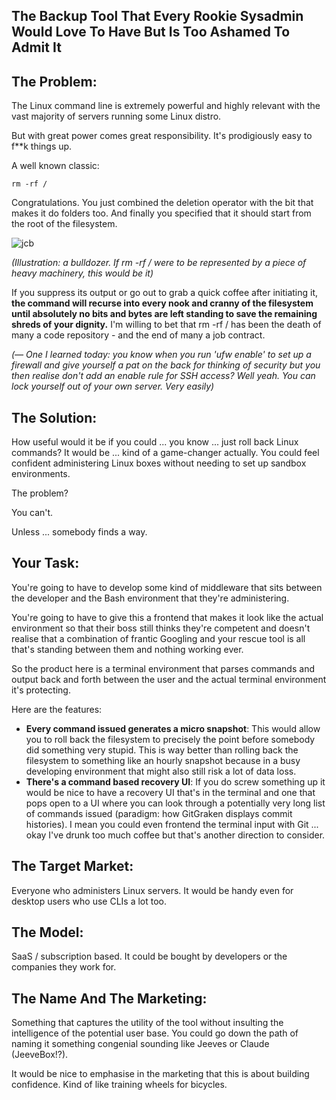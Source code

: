 ## The Backup Tool That Every Rookie Sysadmin Would Love To Have But Is Too Ashamed To Admit It 

## **The Problem:**

The Linux command line is extremely powerful and highly relevant with the vast majority of servers running some Linux distro.

But with great power comes great responsibility. It's prodigiously easy to f**k things up.

A well known classic:

`rm -rf / `

Congratulations. You just combined the deletion operator with the bit that makes it do folders too. And finally you specified that it should start from the root of the filesystem. 

![jcb](./images/jcb.png)

*(Illustration: a bulldozer. If rm -rf / were to be represented by a piece of heavy machinery, this would be it)*

If you suppress its output or go out to grab a quick coffee after initiating it, **the command will recurse into every nook and cranny of the filesystem until absolutely no bits and bytes are left standing to save the remaining shreds of your dignity.** I'm willing to bet that rm -rf / has been the death of many a code repository - and the end of many a job contract.

*(— One I learned today: you know when you run 'ufw enable' to set up a firewall and give yourself a pat on the back for thinking of security but you then realise don't add an enable rule for SSH access? Well yeah. You can lock yourself out of your own server. Very easily)*

## The Solution:

How useful would it be if you could ... you know ... just roll back Linux commands? It would be ... kind of a game-changer actually. You could feel confident administering Linux boxes without needing to set up sandbox environments. 

The problem?

You can't.

Unless ... somebody finds a way.

## Your Task:

You're going to have to develop some kind of middleware that sits between the developer and the Bash environment that they're administering. 

You're going to have to give this a frontend that makes it look like the actual environment so that their boss still thinks they're competent and doesn't realise that a combination of frantic Googling and your rescue tool is all that's standing between them and nothing working ever. 

So the product here is a terminal environment that parses commands and output back and forth between the user and the actual terminal environment it's protecting. 

Here are the features:

- **Every command issued generates a micro snapshot**: This would allow you to roll back the filesystem to precisely the point before somebody did something very stupid. This is way better than rolling back the filesystem to something like an hourly snapshot because in a busy developing environment that might also still risk a lot of data loss. 
- **There's a command based recovery UI**: If you do screw something up it would be nice to have a recovery UI that's in the terminal and one that pops open to a UI where you can look through a potentially very long list of commands issued (paradigm: how GitGraken displays commit histories). I mean you could even frontend the terminal input with Git ... okay I've drunk too much coffee but that's another direction to consider. 

## The Target Market:

Everyone who administers Linux servers. It would be handy even for desktop users who use CLIs a lot too.

## The Model:

SaaS / subscription based. It could be bought by developers or the companies they work for. 

## The Name And The Marketing:

Something that captures the utility of the tool without insulting the intelligence of the potential user base. You could go down the path of naming it something congenial sounding like Jeeves or Claude (JeeveBox!?). 

It would be nice to emphasise in the marketing that this is about building confidence. Kind of like training wheels for bicycles.